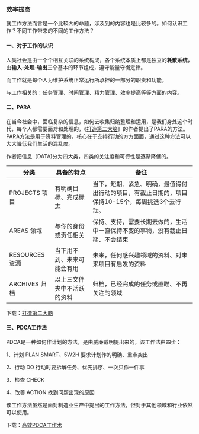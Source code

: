 ### 效率提高



就工作方法而言是一个比较大的命题，涉及到的内容也是比较多的。如何认识工作？不同工作带来的不同的工作方法？

#### 一、对于工作的认识

人类社会是由一个个相互关联的系统构成，各个系统本质上都是独立的**耗散系统**，由**输入-处理-输出**三个基本的环节组成，遵守能量守衡定律。

而工作就是每个人为维护系统正常运行所承担的一部分的职责和功能。

与工作相关的：任务管理、时间管理、精力管理、效率提高等等方面的内容。

#### 二、PARA

在当今社会中，面临复杂的信息，如何去收集归纳整理和运用，是我们身处这个时代，每个人都需要面对和处理的，《[打造第二大脑](https://www.book123.info/detail/9787513942744)》的作者提出了PARA的方法。PARA方法是用于资料管理的，核心在于支持行动的方方面面，通过这种方法可以大大降低我们生活的混乱度。

作者把信息（DATA)分为四大类，四类的关注度和可行性是逐渐降低的。

| 分类           | 具备的特点                 | 备注                                                         |
| -------------- | -------------------------- | ------------------------------------------------------------ |
| PROJECTS  项目 | 有明确目标、完成标志       | 当下，短期、紧急、明确，最值得付出行动的项目，有截止日期的，项目保持10-15个，每周挑选3个去行动。 |
| AREAS  领域    | 与你的身份或责任相关       | 保持、支持，需要长期去做的，生活中一直保持不变的事物，没有截止日期、不会结束 |
| RESOURCES 资源 | 当下用不到、未来可能会有用 | 未来，任何感兴趣领域的资料、对未来项目有启发的资料           |
| ARCHIVES 归档  | 以上三文件夹中不活跃的资料 | 归档，已经完成的任务或直瞄、不再关注的领域                   |

下载：[打造第二大脑 ](https://www.book123.info/detail/9787513942744)

#### 三、PDCA工作法

PDCA是一种如何作计划的方法，是由威廉戴明提出来的，该工作法由四步：

1、计划 PLAN    SMART、5W2H 要求计划作的明确、重点突出

2、行动 DO  行动时要拆解任务、优先排序、一次只作一件事

3、检查 CHECK

4、改善 ACTION 找到问题出现的原因

该工作方法虽然是面对制造业生产中提出的工作方法，但对于其他领域和行业依然可以使用。

下载：[高效PDCA工作术](https://www.book123.info/detail/9787540475048)

#### 


